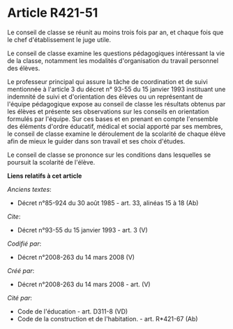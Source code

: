 # Article R421-51

Le conseil de classe se réunit au moins trois fois par an, et chaque fois que le chef d'établissement le juge utile. 

Le conseil de classe examine les questions pédagogiques intéressant la vie de la classe, notamment les modalités
d'organisation du travail personnel des élèves. 

Le professeur principal qui assure la tâche de coordination et de suivi mentionnée à l'article 3 du décret n° 93-55 du 15
janvier 1993 instituant une indemnité de suivi et d'orientation des élèves ou un représentant de l'équipe pédagogique expose
au conseil de classe les résultats obtenus par les élèves et présente ses observations sur les conseils en orientation
formulés par l'équipe. Sur ces bases et en prenant en compte l'ensemble des éléments d'ordre éducatif, médical et social
apporté par ses membres, le conseil de classe examine le déroulement de la scolarité de chaque élève afin de mieux le guider
dans son travail et ses choix d'études. 

Le conseil de classe se prononce sur les conditions dans lesquelles se poursuit la scolarité de l'élève.

**Liens relatifs à cet article**

_Anciens textes_:

  - Décret n°85-924 du 30 août 1985 - art. 33, alinéas 15 à 18 (Ab)

_Cite_:

  - Décret n°93-55 du 15 janvier 1993 - art. 3 (V)

_Codifié par_:

  - Décret n°2008-263 du 14 mars 2008 (V)

_Créé par_:

  - Décret n°2008-263 du 14 mars 2008 - art. (V)

_Cité par_:

  - Code de l'éducation - art. D311-8 (VD)
  - Code de la construction et de l'habitation. - art. R*421-67 (Ab)
